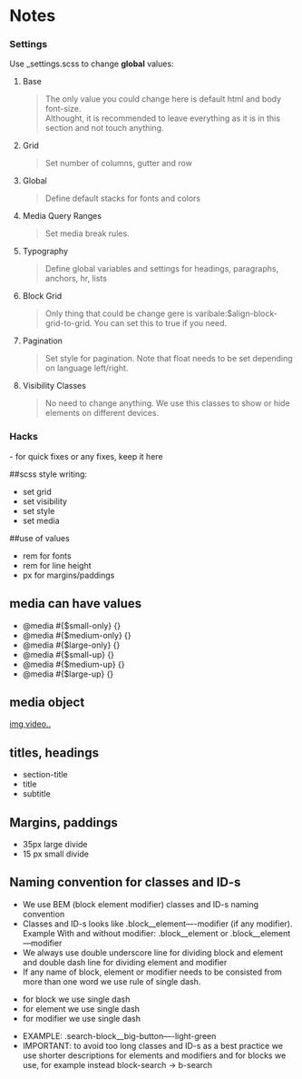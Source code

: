 <h1>Notes</h1>

<h3>Settings</h3>
<p>Use _settings.scss to change <strong>global</strong> values: <p>
  <ol><li>Base <br>
  <blockquote>The only value you could change here is default html and body font-size. <br>
    Althought, it is recommended to leave everything as it is in this section and not touch anything. </blockquote>
  </li>
<li>Grid <br>
<blockquote>Set number of columns, gutter and row<blockquote></li>
 <li>Global<br>
  <blockquote>
    Define default stacks for fonts and colors 
</blockquote>
  </li>
<li>Media Query Ranges<br>
<blockquote>
Set media break rules.
</blockquote>
</li>
 <li>Typography
<blockquote>
Define global variables and settings for headings, paragraphs, anchors, hr, lists
</blockquote>
 </li>
 <li>Block Grid<br>
<blockquote>
Only thing that could be change gere is varibale:$align-block-grid-to-grid. You can set this to true if you need.
</blockquote>
 </li>
<li>Pagination<br>
<blockquote>
  Set style for pagination. Note that float needs to be set depending on language left/right.
<blockquote>
</li>
<li> Visibility Classes<br>
<blockquote>
  No need to change anything. We use this classes to show or hide elements on different devices.
</blockquote>
</li>
</ol>




<h3>Hacks</h3>
- for quick fixes or any fixes, keep it here

##scss style writing:
* set grid
* set visibility
* set style
* set media 

##use of values 
* rem for fonts
* rem for line height
* px for margins/paddings

## media can have values
* @media #{$small-only} {}
* @media #{$medium-only} {}
* @media #{$large-only} {}
* @media #{$small-up} {}
* @media #{$medium-up} {}
* @media #{$large-up} {}

## media object 
  <article class="media-small review">
    <div class="media-small__item"> <a href="#">img,video..</a> </div>
       <div class="media-small__body "></div>
  </article>

## titles, headings
* section-title
* title
* subtitle

## Margins, paddings
* 35px large divide
* 15 px small divide

## Naming convention for classes and ID-s
* We use BEM (block element modifier) classes and ID-s naming convention
* Classes and ID-s looks like  .block__element—-modifier (if any modifier). Example With and without modifier:  .block__element or .block__element—modifier
* We always use double underscore line for dividing block and element  and double dash line for dividing element and modifier
* If any name of block, element or modifier needs to be consisted from more than one word we use rule of single dash.
- for block we use single dash
- for element we use single dash
- for modifier we use single dash
* EXAMPLE: .search-block__big-button—-light-green
* IMPORTANT: to avoid too long classes and ID-s as a best practice we use shorter descriptions for elements and modifiers and for blocks we use, for example instead block-search -> b-search